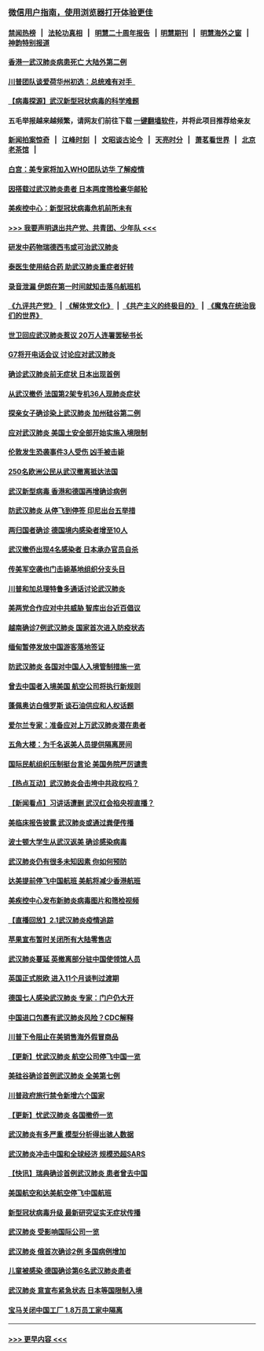### [微信用户指南，使用浏览器打开体验更佳](https://github.com/gfw-breaker/banned-news1/blob/master/indexes/wechat-guide.md?t=0)
#### [禁闻热榜](热点新闻.md?t=0)  &nbsp;&nbsp;|&nbsp;&nbsp; [法轮功真相](https://github.com/gfw-breaker/truth/blob/master/README.md?t=0) &nbsp;&nbsp;|&nbsp;&nbsp; [明慧二十周年报告](https://github.com/gfw-breaker/mh-reports/blob/master/README.md?t=0) &nbsp;&nbsp;|&nbsp;&nbsp;[明慧期刊](https://github.com/gfw-breaker/mh-qikan) &nbsp;&nbsp;|&nbsp;&nbsp; [明慧海外之窗](https://github.com/gfw-breaker/mh-news/blob/master/README.md?t=0) &nbsp;&nbsp;|&nbsp;&nbsp; [神韵特别报道](https://github.com/gfw-breaker/mh-news/blob/master/shenyun.md?t=0)
#### [香港一武汉肺炎病患死亡 大陆外第二例](../pages/nsc418/n11843026.md?t=02041401) 
#### [川普团队谈爱荷华州初选：总统难有对手  ](../pages/nsc418/n11842867.md?t=02041401) 
#### [【病毒探源】武汉新型冠状病毒的科学难题](../pages/nsc418/n11842176.md?t=02041401) 
#### 五毛举报越来越频繁，请网友们前往下载 [一键翻墙软件](https://github.com/gfw-breaker/ssr-accounts)，并将此项目推荐给亲友
#### [新闻拍案惊奇](https://github.com/gfw-breaker/banned-news1/blob/master/pages/link4.md) &nbsp;&nbsp;|&nbsp;&nbsp; [江峰时刻](https://github.com/gfw-breaker/banned-news1/blob/master/pages/link4.md) &nbsp;&nbsp;|&nbsp;&nbsp; [文昭谈古论今](https://github.com/gfw-breaker/banned-news1/blob/master/pages/link4.md) &nbsp;&nbsp;|&nbsp;&nbsp; [天亮时分](https://github.com/gfw-breaker/banned-news1/blob/master/pages/link4.md) &nbsp;&nbsp;|&nbsp;&nbsp; [萧茗看世界](https://github.com/gfw-breaker/banned-news1/blob/master/pages/link4.md) &nbsp;&nbsp;|&nbsp;&nbsp; [北京老茶馆](https://github.com/gfw-breaker/banned-news1/blob/master/pages/link4.md) &nbsp;&nbsp;|&nbsp;&nbsp; 
#### [白宫：美专家将加入WHO团队访华 了解疫情](../pages/nsc418/n11842198.md?t=02041401) 
#### [因搭载过武汉肺炎患者 日本两度筛检豪华邮轮](../pages/nsc418/n11842447.md?t=02041401) 
#### [美疾控中心：新型冠状病毒危机前所未有](../pages/nsc418/n11842406.md?t=02041401) 
#### [>>> 我要声明退出共产党、共青团、少年队 <<<](https://github.com/begood0513/goodnews/blob/master/quit/letter.md) 
#### [研发中药物瑞德西韦或可治武汉肺炎](../pages/nsc418/n11842100.md?t=02041401) 
#### [泰医生使用结合药 助武汉肺炎重症者好转](../pages/nsc418/n11842096.md?t=02041401) 
#### [录音泄漏 伊朗在第一时间就知击落乌航班机](../pages/nsc418/n11842002.md?t=02041401) 
#### [《九评共产党》](https://github.com/begood0513/9ping.md/blob/master/README.md) &nbsp;|&nbsp; [《解体党文化》](../../../../jtdwh.md/blob/master/README.md)  &nbsp;|&nbsp; [《共产主义的终极目的》](../../../../gczydzjmd.md/blob/master/README.md) &nbsp;|&nbsp; [《魔鬼在统治我们的世界》](../../../../mgztzwmdsj.md/blob/master/README.md) 
#### [世卫回应武汉肺炎惹议 20万人连署罢秘书长](../pages/nsc418/n11841664.md?t=02041401) 
#### [G7将开电话会议 讨论应对武汉肺炎](../pages/nsc418/n11841658.md?t=02041401) 
#### [确诊武汉肺炎前无症状 日本出现首例](../pages/nsc418/n11841567.md?t=02041401) 
#### [从武汉撤侨 法国第2架专机36人现肺炎症状](../pages/nsc418/n11841382.md?t=02041401) 
#### [探亲女子确诊染上武汉肺炎 加州硅谷第二例](../pages/nsc418/n11839784.md?t=02041401) 
#### [应对武汉肺炎 美国土安全部开始实施入境限制](../pages/nsc418/n11839729.md?t=02041401) 
#### [伦敦发生恐袭事件3人受伤 凶手被击毙](../pages/nsc418/n11839442.md?t=02041401) 
#### [250名欧洲公民从武汉撤离抵达法国](../pages/nsc418/n11839438.md?t=02041401) 
#### [武汉新型病毒 香港和德国再增确诊病例](../pages/nsc418/n11839381.md?t=02041401) 
#### [防武汉肺炎 从停飞到停签 印尼出台五举措](../pages/nsc418/n11839282.md?t=02041401) 
#### [两归国者确诊 德国境内感染者增至10人](../pages/nsc418/n11839164.md?t=02041401) 
#### [武汉撤侨出现4名感染者 日本承办官员自杀](../pages/nsc418/n11839044.md?t=02041401) 
#### [传美军空袭也门击毙基地组织分支头目](../pages/nsc418/n11839210.md?t=02041401) 
#### [川普和加总理特鲁多通话讨论武汉肺炎](../pages/nsc418/n11839128.md?t=02041401) 
#### [美两党合作应对中共威胁 智库出台近百倡议](../pages/nsc418/n11838437.md?t=02041401) 
#### [越南确诊7例武汉肺炎 国家首次进入防疫状态](../pages/nsc418/n11838860.md?t=02041401) 
#### [缅甸暂停发放中国游客落地签证](../pages/nsc418/n11838730.md?t=02041401) 
#### [防武汉肺炎 各国对中国人入境管制措施一览](../pages/nsc418/n11838726.md?t=02041401) 
#### [曾去中国者入境美国 航空公司将执行新规则](../pages/nsc418/n11838375.md?t=02041401) 
#### [蓬佩奥访白俄罗斯 谈石油供应和人权话题](../pages/nsc418/n11838242.md?t=02041401) 
#### [爱尔兰专家：准备应对上万武汉肺炎潜在患者](../pages/nsc418/n11837978.md?t=02041401) 
#### [五角大楼：为千名返美人员提供隔离房间](../pages/nsc418/n11837831.md?t=02041401) 
#### [国际民航组织压制挺台言论 美国务院严厉谴责](../pages/nsc418/n11837791.md?t=02041401) 
#### [【热点互动】武汉肺炎会击垮中共政权吗？](../pages/nsc418/n11837779.md?t=02041401) 
#### [【新闻看点】习讲话遭删 武汉红会掐央视直播？](../pages/nsc418/n11837573.md?t=02041401) 
#### [美临床报告披露 武汉肺炎或通过粪便传播](../pages/nsc418/n11837626.md?t=02041401) 
#### [波士顿大学生从武汉返美 确诊感染病毒](../pages/nsc418/n11837580.md?t=02041401) 
#### [武汉肺炎仍有很多未知因素 你如何预防](../pages/nsc418/n11837666.md?t=02041401) 
#### [达美提前停飞中国航班 美航将减少香港航班](../pages/nsc418/n11837649.md?t=02041401) 
#### [美疾控中心发布新肺炎病毒图片和筛检视频](../pages/nsc418/n11837491.md?t=02041401) 
#### [【直播回放】2.1武汉肺炎疫情追踪](../pages/nsc418/n11837232.md?t=02041401) 
#### [苹果宣布暂时关闭所有大陆零售店](../pages/nsc418/n11837097.md?t=02041401) 
#### [武汉肺炎蔓延 英撤离部分驻中国使领馆人员](../pages/nsc418/n11837061.md?t=02041401) 
#### [英国正式脱欧 进入11个月谈判过渡期](../pages/nsc418/n11836911.md?t=02041401) 
#### [德国七人感染武汉肺炎 专家：门户仍大开](../pages/nsc418/n11836344.md?t=02041401) 
#### [中国进口包裹有武汉肺炎风险？CDC解释](../pages/nsc418/n11836321.md?t=02041401) 
#### [川普下令阻止在美销售海外假冒商品](../pages/nsc418/n11836261.md?t=02041401) 
#### [【更新】忧武汉肺炎 航空公司停飞中国一览](../pages/nsc418/n11835931.md?t=02041401) 
#### [美硅谷确诊首例武汉肺炎 全美第七例](../pages/nsc418/n11836093.md?t=02041401) 
#### [川普政府旅行禁令新增六个国家](../pages/nsc418/n11836083.md?t=02041401) 
#### [【更新】忧武汉肺炎 各国撤侨一览](../pages/nsc418/n11835673.md?t=02041401) 
#### [武汉肺炎有多严重 模型分析得出骇人数据](../pages/nsc418/n11835829.md?t=02041401) 
#### [武汉肺炎冲击中国和全球经济 规模恐超SARS](../pages/nsc418/n11835652.md?t=02041401) 
#### [【快讯】瑞典确诊首例武汉肺炎 患者曾去中国](../pages/nsc418/n11835675.md?t=02041401) 
#### [美国航空和达美航空停飞中国航班](../pages/nsc418/n11835567.md?t=02041401) 
#### [新型冠状病毒升级 最新研究证实无症状传播](../pages/nsc418/n11835589.md?t=02041401) 
#### [武汉肺炎 受影响国际公司一览](../pages/nsc418/n11835538.md?t=02041401) 
#### [武汉肺炎 俄首次确诊2例 多国病例增加](../pages/nsc418/n11835295.md?t=02041401) 
#### [儿童被感染 德国确诊第6名武汉肺炎患者](../pages/nsc418/n11835338.md?t=02041401) 
#### [武汉肺炎 意宣布紧急状态 日本等国限制入境](../pages/nsc418/n11835062.md?t=02041401) 
#### [宝马关闭中国工厂 1.8万员工家中隔离](../pages/nsc418/n11835128.md?t=02041401) 

----
#### [ >>> 更早内容 <<< ](../indexes/nsc418-earlier.md)
